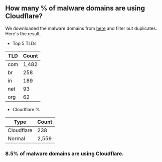 ## How many % of malware domains are using Cloudflare?


We downloaded the malware domains from [here](https://urlhaus.abuse.ch) and filter out duplicates.
Here's the result.


[//]: # (start replacement)


- Top 5 TLDs

| TLD | Count |
| --- | --- |
| com | 1,482 |
| br | 258 |
| in | 189 |
| net | 93 |
| org | 62 |


- Cloudflare %

| Type | Count |
| --- | --- |
| Cloudflare | 238 |
| Normal | 2,559 |


### 8.5% of malware domains are using Cloudflare.